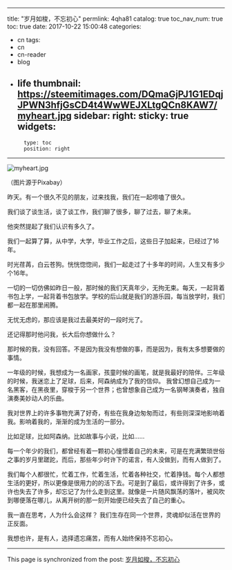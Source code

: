 
---
title: "岁月如梭，不忘初心"
permlink: 4qha81
catalog: true
toc_nav_num: true
toc: true
date: 2017-10-22 15:00:48
categories:
- cn
tags:
- cn
- cn-reader
- blog
- life
thumbnail: https://steemitimages.com/DQmaGjPJ1G1EDqjJPWN3hfjGsCD4t4WwWEJXLtgQCn8KAW7/myheart.jpg
sidebar:
    right:
        sticky: true
widgets:
    -
        type: toc
        position: right
---


![myheart.jpg](https://steemitimages.com/DQmaGjPJ1G1EDqjJPWN3hfjGsCD4t4WwWEJXLtgQCn8KAW7/myheart.jpg)

（图片源于Pixabay）

昨天。有一个很久不见的朋友，过来找我，我们在一起唠嗑了很久。

我们谈了谈生活，谈了谈工作，我们聊了很多，聊了过去，聊了未来。 

他突然提起了我们认识有多久了。 

我们一起算了算，从中学，大学，毕业工作之后，这些日子加起来，已经过了16年。

时光荏苒，白云苍狗。恍恍惚惚间，我们一起走过了十多年的时间，人生又有多少个16年。 

一切的一切仿佛如昨日一般，那时候的我们天真年少，无拘无束。每天，一起背着书包上学，一起背着书包放学。学校的后山就是我们的游乐园，每当放学时，我们都一起在那里闹腾。

无忧无虑的，那应该是我过去最美好的一段时光了。

还记得那时他问我，长大后你想做什么？

那时候的我，没有回答。不是因为我没有想做的事，而是因为，我有太多想要做的事情。

 一年级的时候，我想成为一名画家，孩童时候的画笔，就是我最好的陪伴。三年级的时候，我迷恋上了足球，后来，阿森纳成为了我的信仰。 我曾幻想自己成为一名黑客，在黑夜里，穿梭于另一个世界；也曾想象自己成为一名钢琴演奏者，独自演奏美妙动人的乐曲。 

我对世界上的许多事物充满了好奇，有些在我身边匆匆而过，有些则深深地影响着我。影响着我的，渐渐的成为生活的一部分。

 比如足球，比如阿森纳。比如故事与小说，比如……

 每一个年少的我们，都曾经有着一颗初心憧憬着自己的未来，可是在充满繁琐世俗之事的岁月里蹉跎，而后，那些年少时许下的诺言，有人没做到，而有人做到了。

我们每个人都很忙，忙着工作，忙着生活，忙着各种社交，忙着挣钱。每个人都想生活的更好，所以更像是很用力的的活下去。可是到了最后，或许得到了许多，或许也失去了许多，却忘记了为什么走到这里。就像是一片随风飘荡的落叶，被风吹到哪便落在哪儿，从离开树的那一刻开始便已经失去了自己的重心。

 我一直在思考，人为什么会这样？ 我们生存在同一个世界，灵魂却似活在世界的正反面。

我想也许，是有人，选择遗忘痛苦，而有人始终保持不忘初心。

- - -

This page is synchronized from the post: [岁月如梭，不忘初心](https://steemit.com/@jianan/4qha81)
